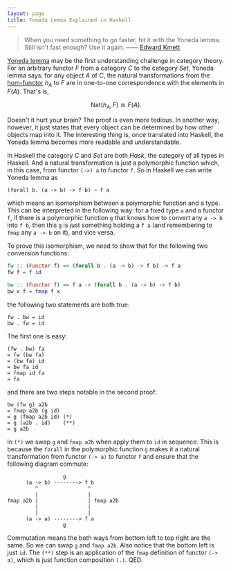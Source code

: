 ```yaml
---
layout: page
title: Yoneda Lemma Explained in Haskell
---
```


> When you need something to go faster, hit it with the Yoneda lemma.
> Still isn't fast enough? Use it again.
> —— [Edward Kmett](https://twitter.com/kmett/status/546533863636627456)

[Yoneda lemma](https://en.wikipedia.org/wiki/Yoneda_lemma)
may be the first understanding challenge in category theory.
For an arbitrary functor $F$ from a category $C$ to the category $Set$,
Yoneda lemma says:
for any object $A$ of $C$, the natural transformations from
the [hom-functor](http://ncatlab.org/nlab/show/hom-functor) $h_A$ to $F$
are in one-to-one correspondence with the elements in $F(A)$.
That's is,

$$ \mathrm{Nat}(h_A,F) \cong F(A). $$

Doesn't it hurt your brain? The proof is even more tedious.
In another way, however, it just states that every object
can be determined by how other objects map into it.
The interesting thing is, once translated into Haskell,
the Yoneda lemma becomes more readable and understandable.

In Haskell the category $C$ and $Set$ are both $Hask$,
the category of all types in Haskell.
And a natural transformation is just a polymorphic function which,
in this case, from functor `(->) a` to functor `f`.
So in Haskell we can write Yoneda lemma as

    (forall b. (a -> b) -> f b) ~ f a

which means an isomorphism between a polymorphic function and a type.
This can be interpreted in the following way: for a fixed type `a` and a functor `f`,
if there is a polymorphic function `g` that knows how to convert any `a -> b` into `f b`,
then this `g` is just something holding a `f a`
(and remembering to `fmap` any `a -> b` on it), and vice versa.

To prove this isomorphism, we need to show that for the following two conversion functions:

```haskell
fw :: (Functor f) => (forall b . (a -> b) -> f b) -> f a
fw f = f id

bw :: (Functor f) => f a -> (forall b . (a -> b) -> f b)
bw x f = fmap f x
```

the following two statements are both true:

```
fw . bw = id
bw . fw = id
```

The first one is easy:

```
(fw . bw) fa
= fw (bw fa)
= (bw fa) id
= bw fa id
= fmap id fa
= fa
```

and there are two steps notable in the second proof:

```
bw (fw g) a2b
= fmap a2b (g id)
= g (fmap a2b id) (*)
= g (a2b . id)    (**)
= g a2b
```

In `(*)` we swap `g` and `fmap a2b` when apply them to `id` in sequence.
This is because the `forall` in the polymorphic function `g`
makes it a natural transformation from functor `(-> a)` to functor `f`
and ensure that the following diagram commute:

```
                  g
      (a -> b) --------> f b
         ^                ^
         |                |
fmap a2b |                | fmap a2b
         |                |
         |                |
      (a -> a) --------> f a
                  g
```

Commutation means the both ways from bottom left to top right are the same.
So we can swap `g` and `fmap a2b`. Also notice that the bottom left is just `id`.
The `(**)` step is an application of the `fmap` definition of functor `(-> a)`,
which is just function composition `(.)`. QED.
